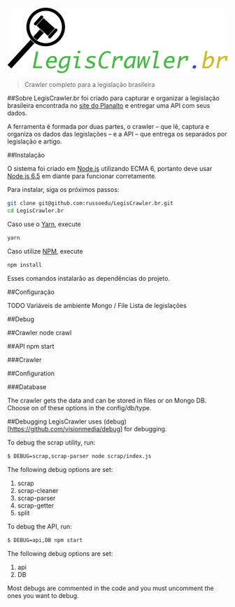 ![](./public/logo.png)

> Crawler completo para a legislação brasileira

##Sobre
LegisCrawler.br foi criado para capturar e organizar a legislação brasileira encontrada no [site do Planalto](planalto.gov.br) e entregar uma API com seus dados.

A ferramenta é formada por duas partes, o crawler – que lê, captura e organiza os dados das legislações – e a API – que entrega os separados por legislação e artigo.

##Instalação

O sistema foi criado em [Node.js](https://nodejs.org/en/) utilizando ECMA 6, portanto deve usar [Node.js 6.5](https://kangax.github.io/compat-table/es6/#node65) em diante para funcionar corretamente.

Para instalar, siga os próximos passos:

```bash
git clone git@github.com:russoedu/LegisCrawler.br.git
cd LegisCrawler.br
```

Caso use o [Yarn](https://yarnpkg.com/), execute

```bash
yarn
```
Caso utilize [NPM](https://www.npmjs.com), execute

```bash
npm install
```

Esses comandos instalarão as dependências do projeto.

##Configuração

TODO
Variáveis de ambiente
Mongo / File
Lista de legislações

##Debug

##Crawler
node crawl

##API
npm start





###Crawler


##Configuration

###Database

The crawler gets the data and can be stored in files or on Mongo DB. Choose on of these options in the config/db/type.

##Debugging
LegisCrawler uses (debug)[https://github.com/visionmedia/debug] for debugging.

To debug the scrap utility, run:

```bash
$ DEBUG=scrap,scrap-parser node scrap/index.js
```
The following debug options are set:
1. scrap
1. scrap-cleaner
1. scrap-parser
1. scrap-getter
1. split

To debug the API, run:

```bash
$ DEBUG=api,DB npm start
```

The following debug options are set:
1. api
1. DB

Most debugs are commented in the code and you must uncomment the ones you want to debug.
